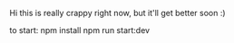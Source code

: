 Hi this is really crappy right now, but it'll get better soon :)

to start:
npm install
npm run start:dev
